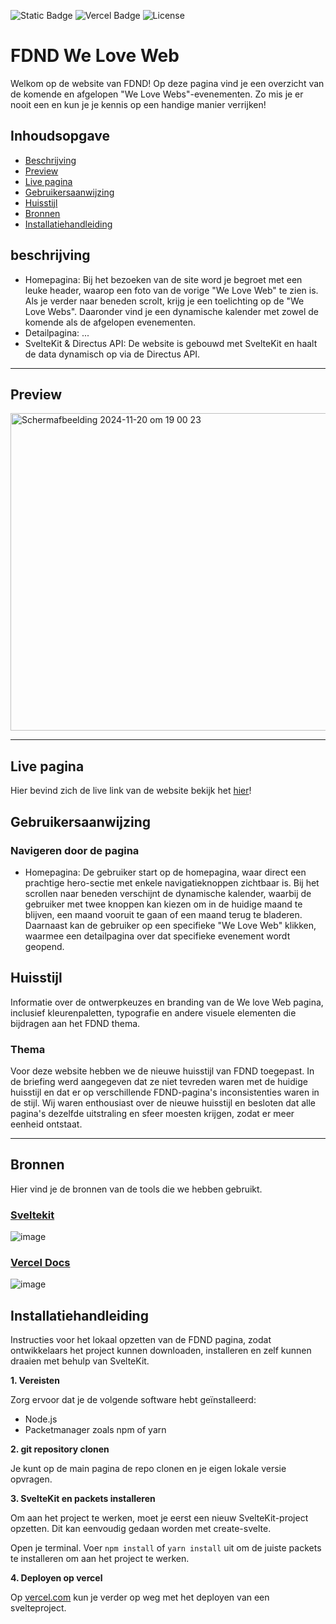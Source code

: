 ![Static Badge](https://img.shields.io/badge/usage-sveltekit-orange) ![Vercel Badge](https://deploy-badge.vercel.app/vercel/deploy-badge) ![License](https://img.shields.io/badge/license-MIT-blue)

# FDND We Love Web
Welkom op de website van FDND! Op deze pagina vind je een overzicht van de komende en afgelopen "We Love Webs"-evenementen. Zo mis je er nooit een en kun je je kennis op een handige manier verrijken!

## Inhoudsopgave
  * [Beschrijving](#beschrijving)
  * [Preview](#preview)
  * [Live pagina](live)
  * [Gebruikersaanwijzing](#gebruikersaanwijzing)
  * [Huisstijl](#huisstijl)
  * [Bronnen](#bronnen)
  * [Installatiehandleiding](#installatiehandleiding)

## beschrijving
- Homepagina: Bij het bezoeken van de site word je begroet met een leuke header, waarop een foto van de vorige "We Love Web" te zien is. Als je verder naar beneden scrolt, krijg je een toelichting op de "We Love Webs". Daaronder vind je een dynamische kalender met zowel de komende als de afgelopen evenementen.
- Detailpagina: ...
- SvelteKit & Directus API: De website is gebouwd met SvelteKit en haalt de data dynamisch op via de Directus API.
------------------------------------------------------------------------------------------------------------------
## Preview
<img width="508" alt="Scherm­afbeelding 2024-11-20 om 19 00 23" src="https://github.com/user-attachments/assets/cd84a0aa-b5ce-44d3-882e-f3c450bdc9c0">

------------------------------------------------------------------------------------------------------------------

## Live pagina
Hier bevind zich de live link van de website
bekijk het [hier](#)!

## Gebruikersaanwijzing
### Navigeren door de pagina
* Homepagina: De gebruiker start op de homepagina, waar direct een prachtige hero-sectie met enkele navigatieknoppen zichtbaar is. Bij het scrollen naar beneden verschijnt de dynamische kalender, waarbij de gebruiker met twee knoppen kan kiezen om in de huidige maand te blijven, een maand vooruit te gaan of een maand terug te bladeren. Daarnaast kan de gebruiker op een specifieke "We Love Web" klikken, waarmee een detailpagina over dat specifieke evenement wordt geopend.

## Huisstijl
Informatie over de ontwerpkeuzes en branding van de We love Web pagina, inclusief kleurenpaletten, typografie en andere visuele elementen die bijdragen aan het FDND thema.

### Thema
Voor deze website hebben we de nieuwe huisstijl van FDND toegepast. In de briefing werd aangegeven dat ze niet tevreden waren met de huidige huisstijl en dat er op verschillende FDND-pagina's inconsistenties waren in de stijl. Wij waren enthousiast over de nieuwe huisstijl en besloten dat alle pagina's dezelfde uitstraling en sfeer moesten krijgen, zodat er meer eenheid ontstaat.

------------------------------------------------------------------------------------------------------------------

## Bronnen
Hier vind je de bronnen van de tools die we hebben gebruikt. 

### [Sveltekit](https://kit.svelte.dev/)
![image](https://github.com/user-attachments/assets/27f8ed03-7202-4a01-9924-0f358fc5e75c)

### [Vercel Docs](https://vercel.com/docs/frameworks/sveltekit)
![image](https://github.com/user-attachments/assets/f55ed6b2-1d62-4999-9d23-7e4fb1f00cf3)

## Installatiehandleiding
Instructies voor het lokaal opzetten van de FDND pagina, zodat ontwikkelaars het project kunnen downloaden, installeren en zelf kunnen draaien met behulp van SvelteKit.

**1. Vereisten**

Zorg ervoor dat je de volgende software hebt geïnstalleerd:

- Node.js
- Packetmanager zoals npm of yarn

**2. git repository clonen**

Je kunt op de main pagina de repo clonen en je eigen lokale versie opvragen.

**3. SvelteKit en packets installeren**

Om aan het project te werken, moet je eerst een nieuw SvelteKit-project opzetten. Dit kan eenvoudig gedaan worden met create-svelte.

Open je terminal.
Voer ```npm install``` of ```yarn install``` uit om de juiste packets te installeren om aan het project te werken.

**4. Deployen op vercel**

Op [vercel.com](https://vercel.com/docs/frameworks/sveltekit) kun je verder op weg met het deployen van een svelteproject. 
